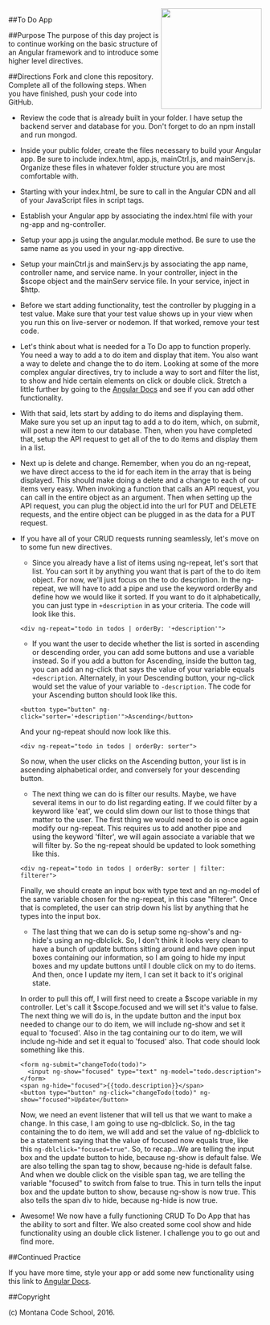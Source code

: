 <img src="http://montanacodeschool.com/wp-content/uploads/2016/08/MCS_LOGO_v1-1.png" width="200" align="right"/>

##To Do App

##Purpose
The purpose of this day project is to continue working on the basic structure of an Angular framework and to introduce some higher level directives.

##Directions
Fork and clone this repository. Complete all of the following steps. When you have finished, push your code into GitHub.

* Review the code that is already built in your folder. I have setup the backend server and database for you. Don't forget to do an npm install and run mongod.

* Inside your public folder, create the files necessary to build your Angular app. Be sure to include index.html, app.js, mainCtrl.js, and mainServ.js. Organize these files in whatever folder structure you are most comfortable with.

* Starting with your index.html, be sure to call in the Angular CDN and all of your JavaScript files in script tags.

* Establish your Angular app by associating the index.html file with your ng-app and ng-controller.

* Setup your app.js using the angular.module method. Be sure to use the same name as you used in your ng-app directive.

* Setup your mainCtrl.js and mainServ.js by associating the app name, controller name, and service name. In your controller, inject in the $scope object and the mainServ service file. In your service, inject in $http.

* Before we start adding functionality, test the controller by plugging in a test value. Make sure that your test value shows up in your view when you run this on live-server or nodemon. If that worked, remove your test code.

* Let's think about what is needed for a To Do app to function properly. You need a way to add a to do item and display that item. You also want a way to delete and change the to do item. Looking at some of the more complex angular directives, try to include a way to sort and filter the list, to show and hide certain elements on click or double click. Stretch a little further by going to the [Angular Docs](https://docs.angularjs.org/api) and see if you can add other functionality.

* With that said, lets start by adding to do items and displaying them. Make sure you set up an input tag to add a to do item, which, on submit, will post a new item to our database. Then, when you have completed that, setup the API request to get all of the to do items and display them in a list.

* Next up is delete and change. Remember, when you do an ng-repeat, we have direct access to the id for each item in the array that is being displayed. This should make doing a delete and a change to each of our items very easy. When invoking a function that calls an API request, you can call in the entire object as an argument. Then when setting up the API request, you can plug the object.id into the url for PUT and DELETE requests, and the entire object can be plugged in as the data for a PUT request.

* If you have all of your CRUD requests running seamlessly, let's move on to some fun new directives.

  * Since you already have a list of items using ng-repeat, let's sort that list. You can sort it by anything you want that is part of the to do item object. For now, we'll just focus on the to do description. In the ng-repeat, we will have to add a pipe and use the keyword orderBy and define how we would like it sorted. If you want to do it alphabetically, you can just type in `+description` in as your criteria. The code will look like this.

  ```
  <div ng-repeat="todo in todos | orderBy: '+description'">
  ```

  * If you want the user to decide whether the list is sorted in ascending or descending order, you can add some buttons and use a variable instead. So if you add a button for Ascending, inside the button tag, you can add an ng-click that says the value of your variable equals `+description`. Alternately, in your Descending button, your ng-click would set the value of your variable to `-description`. The code for your Ascending button should look like this.
  ```
  <button type="button" ng-click="sorter='+description'">Ascending</button>
  ```
  And your ng-repeat should now look like this.
  ```
  <div ng-repeat="todo in todos | orderBy: sorter">
  ```
  So now, when the user clicks on the Ascending button, your list is in ascending alphabetical order, and conversely for your descending button.

  * The next thing we can do is filter our results. Maybe, we have several items in our to do list regarding eating. If we could filter by a keyword like 'eat', we could slim down our list to those things that matter to the user. The first thing we would need to do is once again modify our ng-repeat. This requires us to add another pipe and using the keyword 'filter', we will again associate a variable that we will filter by. So the ng-repeat should be updated to look something like this.
  ```
  <div ng-repeat="todo in todos | orderBy: sorter | filter: filterer">
  ```
  Finally, we should create an input box with type text and an ng-model of the same variable chosen for the ng-repeat, in this case "filterer". Once that is completed, the user can strip down his list by anything that he types into the input box.

  * The last thing that we can do is setup some ng-show's and ng-hide's using an ng-dblclick. So, I don't think it looks very clean to have a bunch of update buttons sitting around and have open input boxes containing our information, so I am going to hide my input boxes and my update buttons until I double click on my to do items. And then, once I update my item, I can set it back to it's original state.

  In order to pull this off, I will first need to create a $scope variable in my controller. Let's call it  $scope.focused and we will set it's value to false. The next thing we will do is, in the update button and the input box needed to change our to do item, we will include ng-show and set it equal to 'focused'. Also in the tag containing our to do item, we will include ng-hide and set it equal to 'focused' also. That code should look something like this.
  ```
  <form ng-submit="changeTodo(todo)">
    <input ng-show="focused" type="text" ng-model="todo.description">
  </form>
  <span ng-hide="focused">{{todo.description}}</span>
  <button type="button" ng-click="changeTodo(todo)" ng-show="focused">Update</button>
  ```
  Now, we need an event listener that will tell us that we want to make a change. In this case, I am going to use ng-dblclick. So, in the tag containing the to do item, we will add and set the value of ng-dblclick to be a statement saying that the value of focused now equals true, like this ```ng-dblclick="focused=true"```.
  So, to recap...We are telling the input box and the update button to hide, because ng-show is default false. We are also telling the span tag to show, because ng-hide is default false. And when we double click on the visible span tag, we are telling the variable "focused" to switch from false to true. This in turn tells the input box and the update button to show, because ng-show is now true. This also tells the span div to hide, because ng-hide is now true.


* Awesome! We now have a fully functioning CRUD To Do App that has the ability to sort and filter. We also created some cool show and hide functionality using an double click listener. I challenge you to go out and find more.

##Continued Practice

If you have more time, style your app or add some new functionality using this link to [Angular Docs](https://docs.angularjs.org/api).

##Copyright

(c) Montana Code School, 2016.

